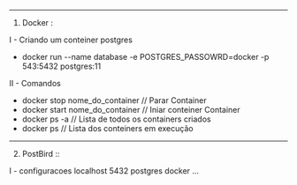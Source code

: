 -----------------------------------
1) Docker :

I - Criando um conteiner postgres
  - docker run --name database -e POSTGRES_PASSOWRD=docker -p 543:5432 postgres:11

II - Comandos
  - docker stop nome_do_container // Parar Container
  - docker start nome_do_container // Iniar conteiner Container
  - docker ps -a // Lista de todos os containers criados
  - docker ps // Lista dos conteiners em execução


-----------------------------------
2) PostBird ::

I - configuracoes
localhost
5432
postgres
docker
...
